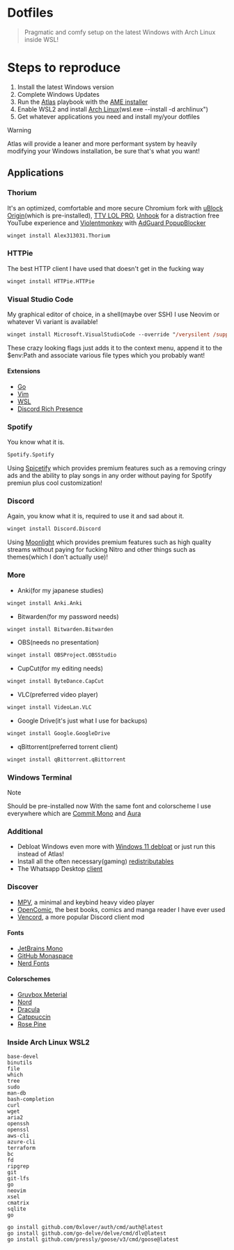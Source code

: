 # Dotfiles
> Pragmatic and comfy setup on the latest Windows with Arch Linux inside WSL!

# Steps to reproduce
1. Install the latest Windows version
2. Complete Windows Updates
3. Run the [Atlas](https://atlasos.net/) playbook with the [AME installer](https://ameliorated.io/)
5. Enable WSL2 and install [Arch Linux](https://archlinux.org/)(wsl.exe --install -d archlinux")
5. Get whatever applications you need and install my/your dotfiles

> [!WARNING]
> Atlas will provide a leaner and more performant system by heavily modifying your Windows installation, be sure that's what you want!

## Applications
### Thorium
It's an optimized, comfortable and more secure Chromium fork with [uBlock Origin](https://ublockorigin.com/)(which is pre-installed), [TTV LOL PRO](https://chromewebstore.google.com/detail/ttv-lol-pro/bpaoeijjlplfjbagceilcgbkcdjbomjd?hl=en), [Unhook](https://chromewebstore.google.com/detail/unhook-remove-youtube-rec/khncfooichmfjbepaaaebmommgaepoid?hl=en) for a distraction free YouTube experience and [Violentmonkey](https://violentmonkey.github.io/) with [AdGuard PopupBlocker](https://github.com/AdguardTeam/PopupBlocker)
```ps
winget install Alex313031.Thorium
```

### HTTPie
The best HTTP client I have used that doesn't get in the fucking way
```ps
winget install HTTPie.HTTPie
```

### Visual Studio Code
My graphical editor of choice, in a shell(maybe over SSH) I use Neovim or whatever Vi variant is available!
```ps
winget install Microsoft.VisualStudioCode --override "/verysilent /suppressmsgboxes /mergetasks='!runcode,addcontextmenufiles,addcontextmenufolders,associatewithfiles,addtopath'"
```
These crazy looking flags just adds it to the context menu, append it to the $env:Path and associate various file types which you probably want!

#### Extensions
* [Go](https://marketplace.visualstudio.com/items?itemName=golang.Go)
* [Vim](https://marketplace.visualstudio.com/items?itemName=vscodevim.vim)
* [WSL](https://marketplace.visualstudio.com/items?itemName=ms-vscode-remote.remote-wsl)
* [Discord Rich Presence](https://marketplace.visualstudio.com/items?itemName=LeonardSSH.vscord)

### Spotify
You know what it is.
```ps
Spotify.Spotify
```
Using [Spicetify](https://spicetify.app/) which provides premium features such as a removing cringy ads and the ability to play songs in any order without paying for Spotify premiun plus cool customization!

### Discord
Again, you know what it is, required to use it and sad about it.
```ps
winget install Discord.Discord
```
Using [Moonlight](https://moonlight-mod.github.io/) which provides premium features such as high quality streams without paying for fucking Nitro and other things such as themes(which I don't actually use)!

### More
* Anki(for my japanese studies)
```ps
winget install Anki.Anki
```
* Bitwarden(for my password needs)
```ps
winget install Bitwarden.Bitwarden
```
* OBS(needs no presentation)
```ps
winget install OBSProject.OBSStudio
```
* CupCut(for my editing needs)
```ps
winget install ByteDance.CapCut
```
* VLC(preferred video player)
```ps
winget install VideoLan.VLC 
```
* Google Drive(it's just what I use for backups)
```ps
winget install Google.GoogleDrive
```
* qBittorrent(preferred torrent client)
```ps
winget install qBittorrent.qBittorrent
```

### Windows Terminal
> [!NOTE]
> Should be pre-installed now
With the same font and colorscheme I use everywhere which are [Commit Mono](https://commitmono.com/) and [Aura](https://github.com/daltonmenezes/aura-theme)

### Additional
* Debloat Windows even more with [Windows 11 debloat](https://github.com/Raphire/Win11Debloat) or just run this instead of Atlas!
* Install all the often necessary(gaming) [redistributables](https://github.com/abbodi1406/vcredist)
* The Whatsapp Desktop [client](https://www.whatsapp.com/download)

### Discover
* [MPV](https://mpv.io/), a minimal and keybind heavy video player
* [OpenComic](https://github.com/ollm/OpenComic), the best books, comics and manga reader I have ever used
* [Vencord](https://vencord.dev/), a more popular Discord client mod

#### Fonts
* [JetBrains Mono](https://www.jetbrains.com/lp/mono/)
* [GitHub Monaspace](https://monaspace.githubnext.com/)
* [Nerd Fonts](https://www.nerdfonts.com/font-downloads)

#### Colorschemes
* [Gruvbox Meterial](https://github.com/sainnhe/gruvbox-material)
* [Nord](https://github.com/shaunsingh/nord.nvim)
* [Dracula](https://github.com/Mofiqul/dracula.nvim)
* [Catppuccin](https://github.com/catppuccin/nvim)
* [Rose Pine](https://github.com/rose-pine/neovim)

### Inside Arch Linux WSL2
```
base-devel 
binutils 
file 
which 
tree
sudo
man-db 
bash-completion
curl 
wget
aria2 
openssh
openssl
aws-cli
azure-cli 
terraform 
bc 
fd 
ripgrep
git 
git-lfs 
go
neovim 
xsel
cmatrix
sqlite 
go 
```
```
go install github.com/0xlover/auth/cmd/auth@latest
go install github.com/go-delve/delve/cmd/dlv@latest
go install github.com/pressly/goose/v3/cmd/goose@latest
```
